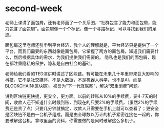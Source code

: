 # second-week
老师上课讲了面包屑，还有老师画了一个关系图，“社群包含了能力和面包屑，能力包含了面包屑”。面包屑像一个个标记，像一个寻路标记，可以寻找到我们的足迹。 

面包屑这里老师还引申到平台经济，我个人的理解就是，平台经济只是提供了一个平台，而我们需要的东西就像是面包屑，它掌握了两方的面包屑，知道我们需要什么，然后根据具体的需求，为我们提供我们需要的。 隐私也是我们的面包屑，现在都注重隐私的保护，隐私是自由社会的基础。  

老师给我们看的TED演讲时讲述了区块链。有可能在未来几十年里带来巨大影响的科技，它不是社交媒体，不是大数据，不是机器人科学，也不是AI，而是BLOCKCHAIN(区块链)，被誉为“下一代互联网”，解决“双重消费”问题。

讲到区块链更快捷，更安全，更方面。以前的转账从10%的手续费，要4-7天的时间，收款人还不知道什么时候到账，到现在的只要2%的手续费，（虽然2%的手续费还是贵了点）只要几分钟就搞定，收款人只需要在手机上就可以查看了；更安全是区块链不是由一台机子组成，而是由全球数以万计的机子紧密连接在一起的，你要破解这台机，拿取里面的资料，你需要做的是同时破解这么多机子。
